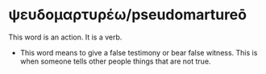 # ψευδομαρτυρέω/pseudomartureō
This word is an action. It is a verb.

* This word means to give a false testimony or bear false witness. This is when someone tells other people things that are not true.
